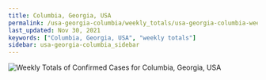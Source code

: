 ```yaml
---
title: Columbia, Georgia, USA
permalink: /usa-georgia-columbia/weekly_totals/usa-georgia-columbia-weekly_totals.html
last_updated: Nov 30, 2021
keywords: ["Columbia, Georgia, USA", "weekly totals"]
sidebar: usa-georgia-columbia_sidebar
---
```


![Weekly Totals of Confirmed Cases for Columbia, Georgia, USA](/covid_tracker/images/graphs/usa-georgia-columbia-weekly_totals_graph.png)
